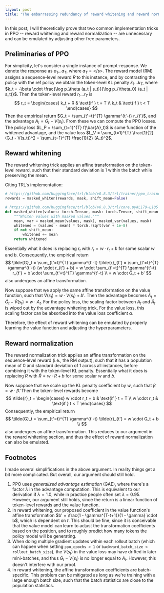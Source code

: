 ```yaml
---
layout: post
title: "The embarrassing redundancy of reward whitening and reward normalization in PPO"
---
```


In this post, I will theoretically prove that two common implementation tricks in PPO -- reward whitening and reward normalization -- are unnecessary and can be emulated by adjusting other free parameters.

## Preliminaries of PPO

For simplicity, let's consider a single instance of prompt-response.
We denote the response as $a_1 ... a_T$, where $a_T = \text{</s>}$.
The reward model (RM) assigns a sequence-level reward $R$ to this instance, and by contrasting the policy with the ref policy we obtain the token-level KL penalty $k_1 ... k_T$, where $k_t = -\beta \cdot \frac{\log p_\theta (a_t | s_t)}{\log p_{\theta_0} (a_t | s_t)}$.
Then the token-level reward $r_1 ... r_T$ is
$$
r_t = \begin{cases}
    k_t + R & \text{if } t = T \\
    k_t & \text{if } t < T
\end{cases}
$$
Then the empirical return $G_t = \sum_{t'=t}^{T} \gamma^{t'-t} r_{t'}$, and the advantage $A_t = G_t - V(s_t)$.
From these we can compute the PPO losses.
The policy loss $L_P = \sum_{t=1}^{T} f(\bar{A}_t)$ is some function of the whitened advantage, and the value loss $L_V = \sum_{t=1}^{T} \frac{1}{2} (G_t - V(s_t))^2 = \sum_{t=1}^{T} \frac{1}{2} (A_t)^2$.

## Reward whitening

The reward whitening trick applies an affine transformation on the token-level reward, such that their standard deviation is 1 within the batch while preserving the mean.

Citing TRL's implementation:
```python
# https://github.com/huggingface/trl/blob/v0.8.3/trl/trainer/ppo_trainer.py#L1156
rewards = masked_whiten(rewards, mask, shift_mean=False)

# https://github.com/huggingface/trl/blob/v0.8.3/trl/core.py#L179-L185
def masked_whiten(values: torch.Tensor, mask: torch.Tensor, shift_mean: bool = True) -> torch.Tensor:
    """Whiten values with masked values."""
    mean, var = masked_mean(values, mask), masked_var(values, mask)
    whitened = (values - mean) * torch.rsqrt(var + 1e-8)
    if not shift_mean:
        whitened += mean
    return whitened
```

Essentially what it does is replacing $r_t$ with $\tilde{r}_t = w \cdot r_t + b$ for some scalar $w$ and $b$.
Consequently, the empirical return
$$
\tilde{G}_t = \sum_{t'=t}^{T} \gamma^{t'-t} \tilde{r}_{t'} = \sum_{t'=t}^{T} \gamma^{t'-t} (w \cdot r_{t'} + b) = w \cdot \sum_{t'=t}^{T} \gamma^{t'-t} r_{t'} + b \cdot \sum_{t'=t}^{T} \gamma^{t'-t} \\
= w \cdot G_t + b'
$$
also undergoes an affine transformation.

Now suppose that we apply the same affine transformation on the value function, such that $\tilde{V}(s_t) = w \cdot V(s_t) + b'$.
Then the advantage becomes $\tilde{A}_t = \tilde{G}_t - \tilde{V}(s_t) = w \cdot A_t$.
For the policy loss, the scaling factor between $A_t$ and $\tilde{A}_t$ is wiped out by the advantage whitening trick.
For the value loss, this scaling factor can be absorbed into the value loss coefficient $\alpha$.

Therefore, the effect of reward whitening can be emulated by properly learning the value function and adjusting the hyperparameters.

## Reward normalization

The reward normalization trick applies an affine transformation on the sequence-level reward (i.e., the RM output), such that it has a population mean of 0 and standard deviation of 1 across all instances, before combining it with the token-level KL penalty.
Essentially what it does is replacing $R$ with $\tilde{R} = w \cdot R + b$ for some scalar $w$ and $b$.

Now suppose that we scale up the KL penalty coefficient by $w$, such that $\beta = w \cdot \tilde{\beta}$.
Then the token-level rewards become
$$
\tilde{r}_t = \begin{cases}
    w \cdot r_t + b & \text{if } t = T \\
    w \cdot r_t & \text{if } t < T
\end{cases}
$$
Consequently, the empirical return
$$
\tilde{G}_t = \sum_{t'=t}^{T} \gamma^{t'-t} \tilde{r}_{t'} = w \cdot G_t + b \\
$$
also undergoes an affine transformation.
This reduces to our argument in the reward whitening section, and thus the effect of reward normalization can also be emulated.

## Footnotes

I made several simplifications in the above argument.
In reality things get a bit more complicated.
But overall, our argument should still hold.

1. PPO uses *generalized advantage estimation* (GAE), where there's a factor $\lambda$ in the advantage computation. This is equivalent to our derivation if $\lambda = 1.0$, while in practice people often set $\lambda = 0.95$. However, our argument still holds, since the return is a linear function of token-level rewards and the value function.
2. In reward whitening, our proposed coefficient in the value function's affine transformation $b' = \frac{1 - \gamma^{T-t+1}}{1 - \gamma} \cdot b$, which is dependent on $t$. This should be fine, since it is conceivable that the value model can learn to adjust the transformation coefficients based on the position, and to roughly predict how many tokens the policy model will be generating.
3. When doing multiple gradient updates within each rollout batch (which can happen when setting `ppo_epochs > 1` or `backward_batch_size < rollout_batch_size`), the $V(s_t)$ in the value loss may have drifted in later mini-batches, and thus $G_t - V(s_t)$ is no longer equal to $A_t$. However, this doesn't interfere with our proof.
4. In reward whitening, the affine transformation coefficients are batch-specific. This problem can be mitigated as long as we're training with a large enough batch size, such that the batch statistics are close to the population statistics.
